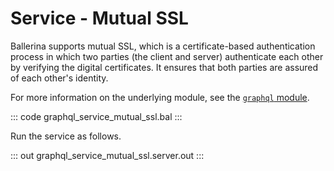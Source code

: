 # Service - Mutual SSL

Ballerina supports mutual SSL, which is a certificate-based authentication
process in which two parties (the client and server) authenticate each other by
verifying the digital certificates. It ensures that both parties are assured
of each other's identity.

For more information on the underlying module, 
see the [`graphql` module](https://docs.central.ballerina.io/ballerina/graphql/latest/).

::: code graphql_service_mutual_ssl.bal :::

Run the service as follows.

::: out graphql_service_mutual_ssl.server.out :::